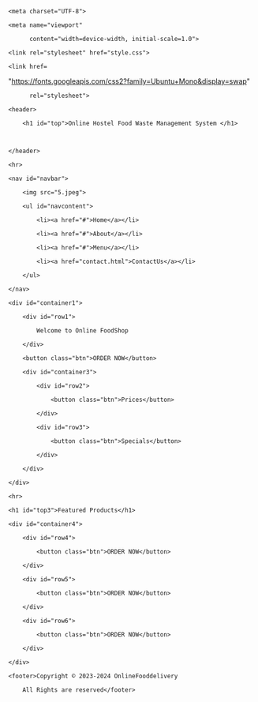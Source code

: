 
<!DOCTYPE html>

<html lang="en">
 

<head>

    <meta charset="UTF-8">

    <meta name="viewport"

          content="width=device-width, initial-scale=1.0">

    <link rel="stylesheet" href="style.css">

    <link href=
"https://fonts.googleapis.com/css2?family=Ubuntu+Mono&display=swap"

          rel="stylesheet">

</head>
 

<body>

    <header>

        <h1 id="top">Online Hostel Food Waste Management System </h1>

  

    </header>

    <hr>

    <nav id="navbar">

        <img src="5.jpeg">

        <ul id="navcontent">

            <li><a href="#">Home</a></li>

            <li><a href="#">About</a></li>

            <li><a href="#">Menu</a></li>

            <li><a href="contact.html">ContactUs</a></li>

        </ul>

    </nav>

    <div id="container1">

        <div id="row1">

            Welcome to Online FoodShop

        </div>

        <button class="btn">ORDER NOW</button>

        <div id="container3">

            <div id="row2">

                <button class="btn">Prices</button>

            </div>

            <div id="row3">

                <button class="btn">Specials</button>

            </div>

        </div>

    </div>

    <hr>

    <h1 id="top3">Featured Products</h1>

    <div id="container4">

        <div id="row4">

            <button class="btn">ORDER NOW</button>

        </div>

        <div id="row5">

            <button class="btn">ORDER NOW</button>

        </div>

        <div id="row6">

            <button class="btn">ORDER NOW</button>

        </div>

    </div>

    <footer>Copyright © 2023-2024 OnlineFooddelivery

        All Rights are reserved</footer>

</body>
 

</html>

